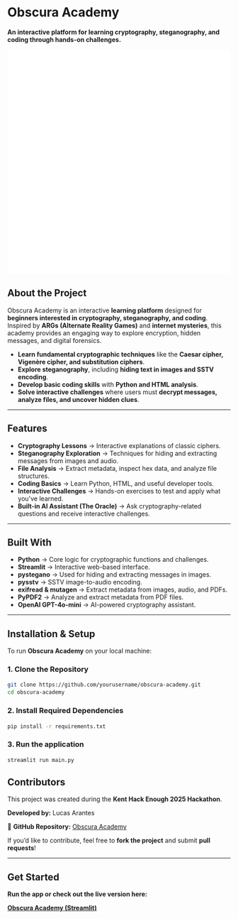 # Obscura Academy
**An interactive platform for learning cryptography, steganography, and coding through hands-on challenges.**

![Obscura Academy Logo](assets/obscura-academy-logo.png)

## About the Project
Obscura Academy is an interactive **learning platform** designed for **beginners interested in cryptography, steganography, and coding**. Inspired by **ARGs (Alternate Reality Games)** and **internet mysteries**, this academy provides an engaging way to explore encryption, hidden messages, and digital forensics.

- **Learn fundamental cryptographic techniques** like the **Caesar cipher, Vigenère cipher, and substitution ciphers**.  
- **Explore steganography**, including **hiding text in images and SSTV encoding**.  
- **Develop basic coding skills** with **Python and HTML analysis**.  
- **Solve interactive challenges** where users must **decrypt messages, analyze files, and uncover hidden clues**.

---

## Features
- **Cryptography Lessons** → Interactive explanations of classic ciphers.  
- **Steganography Exploration** → Techniques for hiding and extracting messages from images and audio.  
- **File Analysis** → Extract metadata, inspect hex data, and analyze file structures.  
- **Coding Basics** → Learn Python, HTML, and useful developer tools.  
- **Interactive Challenges** → Hands-on exercises to test and apply what you've learned.  
- **Built-in AI Assistant (The Oracle)** → Ask cryptography-related questions and receive interactive challenges.  

---

## Built With
- **Python** → Core logic for cryptographic functions and challenges.
- **Streamlit** → Interactive web-based interface.
- **pystegano** → Used for hiding and extracting messages in images.
- **pysstv** → SSTV image-to-audio encoding.
- **exifread & mutagen** → Extract metadata from images, audio, and PDFs.
- **PyPDF2** → Analyze and extract metadata from PDF files.
- **OpenAI GPT-4o-mini** → AI-powered cryptography assistant.

---

## Installation & Setup
To run **Obscura Academy** on your local machine:

### 1. Clone the Repository
```bash
git clone https://github.com/yourusername/obscura-academy.git
cd obscura-academy
```

### 2. Install Required Dependencies
```bash
pip install -r requirements.txt
```

### 3. Run the application
```bash
streamlit run main.py
```

## Contributors
This project was created during the **Kent Hack Enough 2025 Hackathon**.

**Developed by:** Lucas Arantes 

🔗 **GitHub Repository:** [Obscura Academy](https://github.com/LMArantes/obscura-academy)

If you’d like to contribute, feel free to **fork the project** and submit **pull requests**! 

---

## Get Started
**Run the app or check out the live version here:**  

**[Obscura Academy (Streamlit)](https://obscura-academy.streamlit.app/)**

